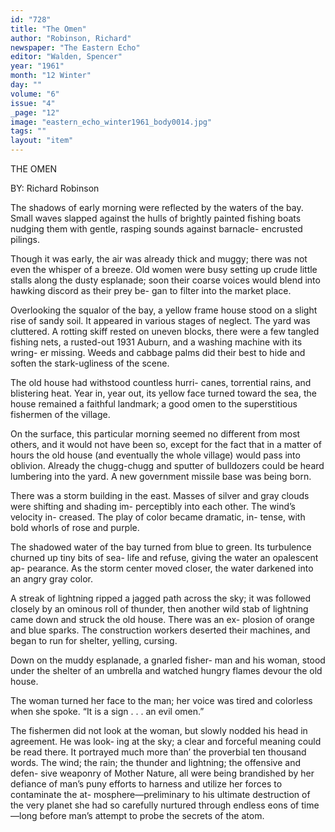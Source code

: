 ```yaml
---
id: "728"
title: "The Omen"
author: "Robinson, Richard"
newspaper: "The Eastern Echo"
editor: "Walden, Spencer"
year: "1961"
month: "12 Winter"
day: ""
volume: "6"
issue: "4"
_page: "12"
image: "eastern_echo_winter1961_body0014.jpg"
tags: ""
layout: "item"
---
```

THE OMEN

BY: Richard Robinson

The shadows of early morning were reflected by
the waters of the bay. Small waves slapped against
the hulls of brightly painted fishing boats nudging
them with gentle, rasping sounds against barnacle-
encrusted pilings.

Though it was early, the air was already thick and
muggy; there was not even the whisper of a breeze.
Old women were busy setting up crude little stalls
along the dusty esplanade; soon their coarse voices
would blend into hawking discord as their prey be-
gan to filter into the market place.

Overlooking the squalor of the bay, a yellow
frame house stood on a slight rise of sandy soil. It
appeared in various stages of neglect. The yard was
cluttered. A rotting skiff rested on uneven blocks,
there were a few tangled fishing nets, a rusted-out
1931 Auburn, and a washing machine with its wring-
er missing. Weeds and cabbage palms did their best
to hide and soften the stark-ugliness of the scene.

The old house had withstood countless hurri-
canes, torrential rains, and blistering heat. Year in,
year out, its yellow face turned toward the sea, the
house remained a faithful landmark; a good omen
to the superstitious fishermen of the village.

On the surface, this particular morning seemed no
different from most others, and it would not have
been so, except for the fact that in a matter of hours
the old house (and eventually the whole village)
would pass into oblivion. Already the chugg-chugg
and sputter of bulldozers could be heard lumbering
into the yard. A new government missile base was
being born.

There was a storm building in the east. Masses of
silver and gray clouds were shifting and shading im-
perceptibly into each other. The wind’s velocity in-
creased. The play of color became dramatic, in-
tense, with bold whorls of rose and purple.

The shadowed water of the bay turned from blue
to green. Its turbulence churned up tiny bits of sea-
life and refuse, giving the water an opalescent ap-
pearance. As the storm center moved closer, the
water darkened into an angry gray color.

A streak of lightning ripped a jagged path across
the sky; it was followed closely by an ominous roll
of thunder, then another wild stab of lightning came
down and struck the old house. There was an ex-
plosion of orange and blue sparks. The construction
workers deserted their machines, and began to run
for shelter, yelling, cursing.

Down on the muddy esplanade, a gnarled fisher-
man and his woman, stood under the shelter of an
umbrella and watched hungry flames devour the old
house.

The woman turned her face to the man; her voice
was tired and colorless when she spoke. “It is a
sign . . . an evil omen.”

The fishermen did not look at the woman, but
slowly nodded his head in agreement. He was look-
ing at the sky; a clear and forceful meaning could
be read there. It portrayed much more than’ the
proverbial ten thousand words. The wind; the rain;
the thunder and lightning; the offensive and defen-
sive weaponry of Mother Nature, all were being
brandished by her defiance of man’s puny efforts to
harness and utilize her forces to contaminate the at-
mosphere—preliminary to his ultimate destruction
of the very planet she had so carefully nurtured
through endless eons of time—long before man’s
attempt to probe the secrets of the atom.
